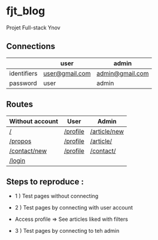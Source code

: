 # fjt_blog
Projet Full-stack Ynov

## Connections

|| user   | admin |
| ------------- | ------------- | ------------- |
| identifiers |  user@gmail.com |admin@gmail.com |
| password | user  | admin |

## Routes

| Without account                                 |      User     |        Admin  |
| -------------                                 | ------------- |------------- |
| [/](http://blog.com) | [/profile](http://blog.com/profile) |[/article/new](http://blog.com/article/new) |
| [/propos](http://blog.com/propos) | [/profile](http://blog.com/profile) |[/article/](http://blog.com/article) |
| [/contact/new](http://blog.com/contact/new) | [/profile](http://blog.com/profile/liked_articles) | [/contact/](http://blog.com/contact) |
| [/login](http://blog.com/login) |  | 

## Steps to reproduce :

- 1 )
Test pages without connecting

- 2 )
Test pages by connecting with user account
- Access profile => See articles liked with filters

- 3 )
Test pages by connecting to teh admin
